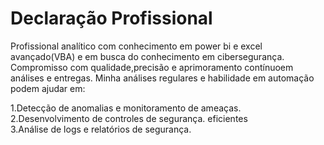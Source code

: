 #  Declaração Profissional
Profissional analítico com conhecimento em power bi e excel avançado(VBA) e em busca do conhecimento em cibersegurança.
Compromisso com qualidade,precisão e aprimoramento contínuoem análises e entregas.
Minha análises regulares e habilidade em automação podem ajudar em:

1.Detecção de anomalias e monitoramento de ameaças.  
2.Desenvolvimento de controles de segurança. eficientes  
3.Análise de logs e relatórios de segurança.  


